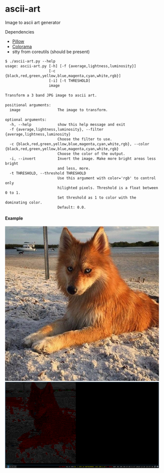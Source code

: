 # ascii-art
Image to ascii art generator

Dependencies
- [Pillow](https://pypi.org/project/Pillow/) 
- [Colorama](https://pypi.org/project/colorama/)
- stty from coreutils (should be present)

```
$ ./ascii-art.py --help
usage: ascii-art.py [-h] [-f {average,lightness,luminosity}]
                    [-c {black,red,green,yellow,blue,magenta,cyan,white,rgb}]
                    [-i] [-t THRESHOLD]
                    image

Transform a 3 band JPG image to ascii art.

positional arguments:
  image                 The image to transform.

optional arguments:
  -h, --help            show this help message and exit
  -f {average,lightness,luminosity}, --filter {average,lightness,luminosity}
                        Choose the filter to use.
  -c {black,red,green,yellow,blue,magenta,cyan,white,rgb}, --color {black,red,green,yellow,blue,magenta,cyan,white,rgb}
                        Choose the color of the output.
  -i, --invert          Invert the image. Make more bright areas less bright
                        and less, more.
  -t THRESHOLD, --threshold THRESHOLD
                        Use this argument with color='rgb' to control only
                        hilighted pixels. Threshold is a float between 0 to 1.
                        Set threshold as 1 to color with the dominating color.
                        Default: 0.0.

```

#### Example
![fox](https://raw.githubusercontent.com/guptaanmol184/ascii-art/master/fox.jpg "Fox")
![ascii-fox](https://raw.githubusercontent.com/guptaanmol184/ascii-art/master/ascii-fox.png "ASCII Fox")
